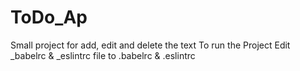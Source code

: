 # ToDo_Ap
Small project for add, edit and delete the text
To run the Project 
Edit _babelrc & _eslintrc file to .babelrc & .eslintrc 
